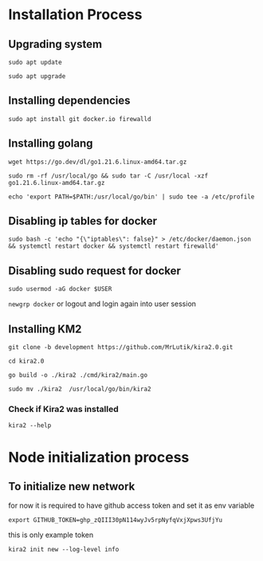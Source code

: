 # Installation Process 

## Upgrading system
```sudo apt update```

```sudo apt upgrade```



## Installing dependencies

```sudo apt install git docker.io firewalld```



## Installing golang

```wget https://go.dev/dl/go1.21.6.linux-amd64.tar.gz ```

```sudo rm -rf /usr/local/go && sudo tar -C /usr/local -xzf go1.21.6.linux-amd64.tar.gz```

```echo 'export PATH=$PATH:/usr/local/go/bin' | sudo tee -a /etc/profile```




## Disabling ip tables for docker 

```sudo bash -c 'echo "{\"iptables\": false}" > /etc/docker/daemon.json && systemctl restart docker && systemctl restart firewalld'```

## Disabling sudo request for docker 
```sudo usermod -aG docker $USER```

```newgrp docker``` or logout and login again into user session




## Installing KM2

```git clone -b development https://github.com/MrLutik/kira2.0.git```

```cd kira2.0```

```go build -o ./kira2 ./cmd/kira2/main.go```

```sudo mv ./kira2  /usr/local/go/bin/kira2```

### Check if Kira2 was installed 

```kira2 --help```




# Node initialization process 

## To initialize new network 
for now it is required to have github access token and set it as env variable  

```export GITHUB_TOKEN=ghp_zQIII30pN114wyJv5rpNyfqVxjXpws3UfjYu``` 

this is only example token 




``` kira2 init new --log-level info ```












